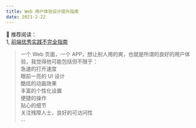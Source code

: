 ```yaml
---
title: Web 用户体验设计提升指南
date: 2021-2-22
---
```

<Boxx type='tip' />

:dolphin: 推荐阅读：       
1, [前端优秀实践不完全指南](https://juejin.cn/post/6932647134944886797)

> 一个 Web 页面，一个 APP，想让别人用的爽，也就是所谓的良好的用户体验，我觉得他可能包括但不限于：         
      急速的打开速度        
      眼前一亮的 UI 设计        
      酷炫的动画效果          
      丰富的个性化设置       
      便捷的操作          
      贴心的细节           
      关注残障人士，良好的可访问性         
...
